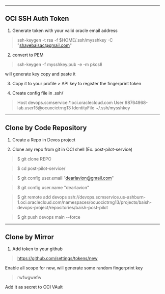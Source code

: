 
---
OCI SSH Auth Token
---
1. Generate token with your valid oracle email address
 >  ssh-keygen -t rsa -f $HOME/.ssh/mysshkey -C "shayebaisac@gmail.com"

2. convert to PEM
 >  ssh-keygen -f mysshkey.pub -e -m pkcs8

will generate key copy and paste it


3. Copy it to your profile > API key to register the fingerprint token

4. Create config file in .ssh/

>Host devops.scmservice.*.oci.oraclecloud.com
User 98764968-lab.user15@ocuocictrng13
IdentityFile ~/.ssh/mysshkey


---
Clone by Code Repository
---
1. Create a Repo in Devos project

2. Clone any repo from git in OCI shell (Ex. post-pilot-service)
> $ git clone REPO

> $ cd post-pilot-service/

> $ git config user.email "dearlavion@gmail.com"

> $ git config user.name "dearlavion"

> $ git remote add devops ssh://devops.scmservice.us-ashburn-1.oci.oraclecloud.com/namespaces/ocuocictrng13/projects/baish-devops-project/repositories/baish-post-pilot

> $ git push devops main --force


---
Clone by Mirror
---
1. Add token to your github
>https://github.com/settings/tokens/new

Enable all scope for now, will generate some random fingerprint key
>rwfwgwefw

Add it as secret to OCI VAult
